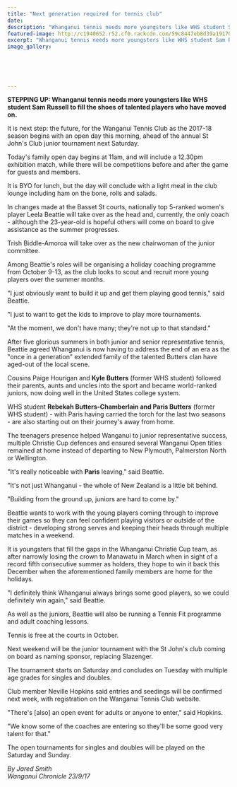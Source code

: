```yaml
---
title: "Next generation required for tennis club"
date: 
description: "Whanganui tennis needs more youngsters like WHS student Sam Russell to fill the shoes of talented players who have moved on..."
featured-image: http://c1940652.r52.cf0.rackcdn.com/59c8447eb8d39a191700018c/Sam-Russell-chron-23-sept.jpg
excerpt: "Whanganui tennis needs more youngsters like WHS student Sam Russell to fill the shoes of talented players who have moved on."
image_gallery:
    
    
    
    
    
---
```


<p><strong>STEPPING UP: Whanganui tennis needs more youngsters like WHS student Sam Russell to fill the shoes of talented players who have moved on.</strong></p>
<p class="element element-paragraph">It is next step: the future, for the Wanganui Tennis Club as the 2017-18 season begins with an open day this morning, ahead of the annual St John's Club junior tournament next Saturday.</p>
<p class="element element-paragraph">Today's family open day begins at 11am, and will include a 12.30pm exhibition match, while there will be competitions before and after the game for guests and members.</p>
<p class="element element-paragraph">It is BYO for lunch, but the day will conclude with a light meal in the club lounge including ham on the bone, rolls and salads.</p>
<p class="element element-paragraph">In changes made at the Basset St courts, nationally top 5-ranked women's player Leela Beattie will take over as the head and, currently, the only coach - although the 23-year-old is hopeful others will come on board to give assistance as the summer progresses.</p>
<p class="element element-paragraph">Trish Biddle-Amoroa will take over as the new chairwoman of the junior committee.</p>
<p class="element element-paragraph">Among Beattie's roles will be organising a holiday coaching programme from October 9-13, as the club looks to scout and recruit more young players over the summer months.</p>
<p class="element element-paragraph">"I just obviously want to build it up and get them playing good tennis," said Beattie.</p>
<p class="element element-paragraph">"I just to want to get the kids to improve to play more tournaments.</p>
<p class="element element-paragraph">"At the moment, we don't have many; they're not up to that standard."</p>
<p class="element element-paragraph">After five glorious summers in both junior and senior representative tennis, Beattie agreed Whanganui is now having to address the end of an era as the "once in a generation" extended family of the talented Butters clan have aged-out of the local scene.</p>
<p class="element element-paragraph">Cousins Paige Hourigan and <strong>Kyle Butters</strong> (former WHS student) followed their parents, aunts and uncles into the sport and became world-ranked juniors, now doing well in the United States college system.</p>
<p class="element element-paragraph">WHS student&nbsp;<strong>Rebekah Butters-Chamberlain and Paris Butters</strong>&nbsp;(former WHS student) - with Paris having carried the torch for the last two seasons - are also starting out on their journey's away from home.</p>
<p class="element element-paragraph">The teenagers presence helped Wanganui to junior representative success, multiple Christie Cup defences and ensured several Wanganui Open titles remained at home instead of departing to New Plymouth, Palmerston North or Wellington.</p>
<p class="element element-paragraph">"It's really noticeable with <strong>Paris</strong> leaving," said Beattie.</p>
<p class="element element-paragraph">"It's not just Whanganui - the whole of New Zealand is a little bit behind.</p>
<p class="element element-paragraph">"Building from the ground up, juniors are hard to come by."</p>
<p class="element element-paragraph">Beattie wants to work with the young players coming through to improve their games so they can feel confident playing visitors or outside of the district - developing strong serves and keeping their heads through multiple matches in a weekend.</p>
<p class="element element-paragraph">It is youngsters that fill the gaps in the Whanganui Christie Cup team, as after narrowly losing the crown to Manawatu in March when in sight of a record fifth consecutive summer as holders, they hope to win it back this December when the aforementioned family members are home for the holidays.</p>
<p class="element element-paragraph">"I definitely think Whanganui always brings some good players, so we could definitely win again," said Beattie.</p>
<p class="element element-paragraph">As well as the juniors, Beattie will also be running a Tennis Fit programme and adult coaching lessons.</p>
<p class="element element-paragraph">Tennis is free at the courts in October.</p>
<p class="element element-paragraph">Next weekend will be the junior tournament with the St John's club coming on board as naming sponsor, replacing Slazenger.</p>
<p class="element element-paragraph">The tournament starts on Saturday and concludes on Tuesday with multiple age grades for singles and doubles.</p>
<p class="element element-paragraph">Club member Neville Hopkins said entries and seedings will be confirmed next week, with registration on the Wanganui Tennis Club website.</p>
<p class="element element-paragraph">"There's [also] an open event for adults or anyone to enter," said Hopkins.</p>
<p class="element element-paragraph">"We know some of the coaches are entering so they'll be some good very talent for that."</p>
<p class="element element-paragraph">The open tournaments for singles and doubles will be played on the Saturday and Sunday.</p>
<p><em>By Jared Smith<br />Wanganui Chronicle 23/9/17</em></p>

